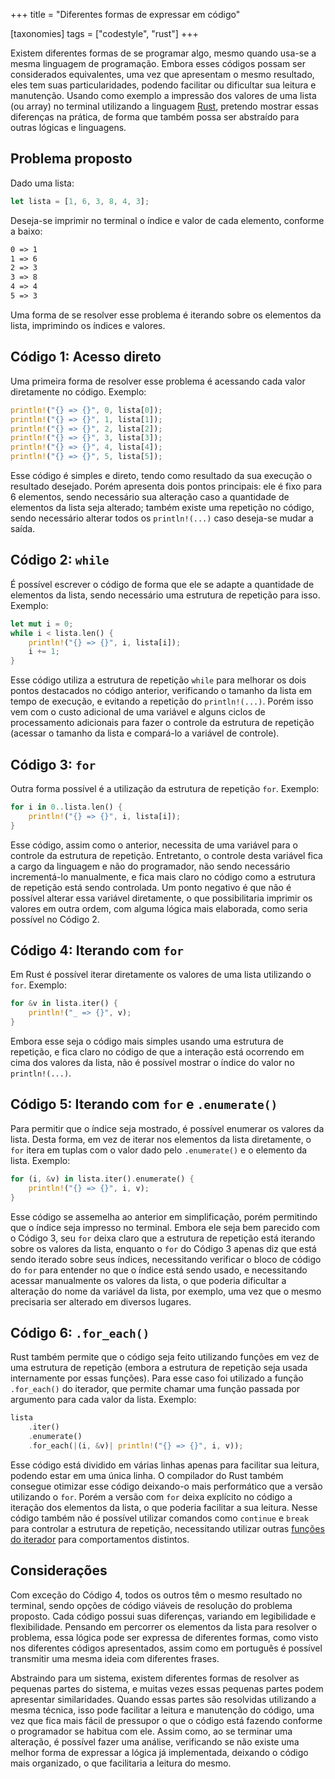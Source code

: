 +++
title = "Diferentes formas de expressar em código"

[taxonomies]
tags = ["codestyle", "rust"]
+++

Existem diferentes formas de se programar algo, mesmo quando usa-se a mesma linguagem de programação. Embora esses códigos possam ser considerados equivalentes, uma vez que apresentam o mesmo resultado, eles tem suas particularidades, podendo facilitar ou dificultar sua leitura e manutenção. Usando como exemplo a impressão dos valores de uma lista (ou array) no terminal utilizando a linguagem [Rust](https://www.rust-lang.org/pt-BR/), pretendo mostrar essas diferenças na prática, de forma que também possa ser abstraído para outras lógicas e linguagens.

## Problema proposto

Dado uma lista:

```rust
let lista = [1, 6, 3, 8, 4, 3];
```

Deseja-se imprimir no terminal o índice e valor de cada elemento, conforme a baixo:

```txt
0 => 1
1 => 6
2 => 3
3 => 8
4 => 4
5 => 3
```

Uma forma de se resolver esse problema é iterando sobre os elementos da lista, imprimindo os índices e valores.

## Código 1: Acesso direto

Uma primeira forma de resolver esse problema é acessando cada valor diretamente no código. Exemplo:

```rust
println!("{} => {}", 0, lista[0]);
println!("{} => {}", 1, lista[1]);
println!("{} => {}", 2, lista[2]);
println!("{} => {}", 3, lista[3]);
println!("{} => {}", 4, lista[4]);
println!("{} => {}", 5, lista[5]);
```

Esse código é simples e direto, tendo como resultado da sua execução o resultado desejado. Porém apresenta dois pontos principais: ele é fixo para 6 elementos, sendo necessário sua alteração caso a quantidade de elementos da lista seja alterado; também existe uma repetição no código, sendo necessário alterar todos os `println!(...)` caso deseja-se mudar a saída.

## Código 2: `while`

É possível escrever o código de forma que ele se adapte a quantidade de elementos da lista, sendo necessário uma estrutura de repetição para isso. Exemplo:

```rust
let mut i = 0;
while i < lista.len() {
    println!("{} => {}", i, lista[i]);
    i += 1;
}
```

Esse código utiliza a estrutura de repetição `while` para melhorar os dois pontos destacados no código anterior, verificando o tamanho da lista em tempo de execução, e evitando a repetição do `println!(...)`. Porém isso vem com o custo adicional de uma variável e alguns ciclos de processamento adicionais para fazer o controle da estrutura de repetição (acessar o tamanho da lista e compará-lo a variável de controle).

## Código 3: `for`

Outra forma possível é a utilização da estrutura de repetição `for`. Exemplo:

```rust
for i in 0..lista.len() {
    println!("{} => {}", i, lista[i]);
}
```

Esse código, assim como o anterior, necessita de uma variável para o controle da estrutura de repetição. Entretanto, o controle desta variável fica a cargo da linguagem e não do programador, não sendo necessário incrementá-lo manualmente, e fica mais claro no código como a estrutura de repetição está sendo controlada. Um ponto negativo é que não é possível alterar essa variável diretamente, o que possibilitaria imprimir os valores em outra ordem, com alguma lógica mais elaborada, como seria possível no Código 2.

## Código 4: Iterando com `for`

Em Rust é possível iterar diretamente os valores de uma lista utilizando o `for`. Exemplo:

```rust
for &v in lista.iter() {
    println!("_ => {}", v);
}
```

Embora esse seja o código mais simples usando uma estrutura de repetição, e fica claro no código de que a interação está ocorrendo em cima dos valores da lista, não é possível mostrar o índice do valor no `println!(...)`.

## Código 5: Iterando com `for` e `.enumerate()`

Para permitir que o índice seja mostrado, é possível enumerar os valores da lista. Desta forma, em vez de iterar nos elementos da lista diretamente, o `for` itera em tuplas com o valor dado pelo `.enumerate()` e o elemento da lista. Exemplo:

```rust
for (i, &v) in lista.iter().enumerate() {
    println!("{} => {}", i, v);
}
```

Esse código se assemelha ao anterior em simplificação, porém permitindo que o índice seja impresso no terminal. Embora ele seja bem parecido com o Código 3, seu `for` deixa claro que a estrutura de repetição está iterando sobre os valores da lista, enquanto o `for` do Código 3 apenas diz que está sendo iterado sobre seus índices, necessitando verificar o bloco de código do `for` para entender no que o índice está sendo usado, e necessitando acessar manualmente os valores da lista, o que poderia dificultar a alteração do nome da variável da lista, por exemplo, uma vez que o mesmo precisaria ser alterado em diversos lugares.

## Código 6: `.for_each()`

Rust também permite que o código seja feito utilizando funções em vez de uma estrutura de repetição (embora a estrutura de repetição seja usada internamente por essas funções). Para esse caso foi utilizado a função `.for_each()` do iterador, que permite chamar uma função passada por argumento para cada valor da lista. Exemplo:

```rust
lista
    .iter()
    .enumerate()
    .for_each(|(i, &v)| println!("{} => {}", i, v));
```

Esse código está dividido em várias linhas apenas para facilitar sua leitura, podendo estar em uma única linha. O compilador do Rust também consegue otimizar esse código deixando-o mais performático que a versão utilizando o `for`. Porém a versão com `for` deixa explícito no código a iteração dos elementos da lista, o que poderia facilitar a sua leitura. Nesse código também não é possível utilizar comandos como `continue` e `break` para controlar a estrutura de repetição, necessitando utilizar outras [funções do iterador](https://doc.rust-lang.org/std/iter/trait.Iterator.html#required-methods) para comportamentos distintos.

## Considerações

Com exceção do Código 4, todos os outros têm o mesmo resultado no terminal, sendo opções de código viáveis de resolução do problema proposto. Cada código possui suas diferenças, variando em legibilidade e flexibilidade. Pensando em percorrer os elementos da lista para resolver o problema, essa lógica pode ser expressa de diferentes formas, como visto nos diferentes códigos apresentados, assim como em português é possível transmitir uma mesma ideia com diferentes frases.

Abstraindo para um sistema, existem diferentes formas de resolver as pequenas partes do sistema, e muitas vezes essas pequenas partes podem apresentar similaridades. Quando essas partes são resolvidas utilizando a mesma técnica, isso pode facilitar a leitura e manutenção do código, uma vez que fica mais fácil de pressupor o que o código está fazendo conforme o programador se habitua com ele. Assim como, ao se terminar uma alteração, é possível fazer uma análise, verificando se não existe uma melhor forma de expressar a lógica já implementada, deixando o código mais organizado, o que facilitaria a leitura do mesmo.
